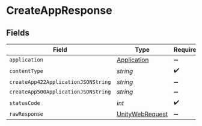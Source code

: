 # CreateAppResponse


## Fields

| Field                                                                                                            | Type                                                                                                             | Required                                                                                                         | Description                                                                                                      |
| ---------------------------------------------------------------------------------------------------------------- | ---------------------------------------------------------------------------------------------------------------- | ---------------------------------------------------------------------------------------------------------------- | ---------------------------------------------------------------------------------------------------------------- |
| `application`                                                                                                    | [Application](../../models/shared/Application.md)                                                                | :heavy_minus_sign:                                                                                               | N/A                                                                                                              |
| `contentType`                                                                                                    | *string*                                                                                                         | :heavy_check_mark:                                                                                               | N/A                                                                                                              |
| `createApp422ApplicationJSONString`                                                                              | *string*                                                                                                         | :heavy_minus_sign:                                                                                               | N/A                                                                                                              |
| `createApp500ApplicationJSONString`                                                                              | *string*                                                                                                         | :heavy_minus_sign:                                                                                               | N/A                                                                                                              |
| `statusCode`                                                                                                     | *int*                                                                                                            | :heavy_check_mark:                                                                                               | N/A                                                                                                              |
| `rawResponse`                                                                                                    | [UnityWebRequest](https://docs.unity3d.com/2021.3/Documentation/ScriptReference/Networking.UnityWebRequest.html) | :heavy_minus_sign:                                                                                               | N/A                                                                                                              |